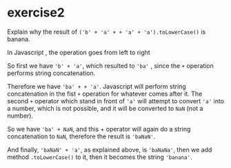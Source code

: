 # exercise2

Explain why the result of `('b' + 'a' + + 'a' + 'a').toLowerCase()` is banana.

In Javascript , the operation goes from left to right

So first we have `'b' + 'a'`, which resulted to `'ba'` , since the `+` operation performs string concatenation.

Therefore we have  `'ba' + + 'a'`. Javascript will perform string concatenation in the fist `+` operation for whatever comes after it. The second `+` operator which stand in front of `'a'` will attempt to convert `'a'` into a number, which is not possible, and it will be converted to `NaN` (not a number).

So we have `'ba' + NaN`, and this + operator will again do a string concatenation to `NaN`, therefore the result is `'baNaN'`.

And finally, `'baNaN' + 'a'`, as explained above, is `'baNaNa'`, then we add method `.toLowerCase()` to it, then it becomes the string `'banana'`. 